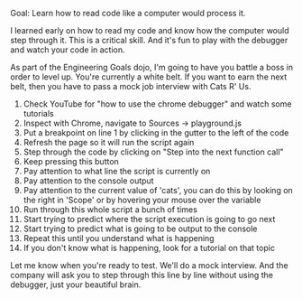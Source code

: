 Goal: Learn how to read code like a computer would process it.

I learned early on how to read my code and know how the computer would step through it. This is a critical skill. And it's fun to play with the debugger and watch your code in action.

As part of the Engineering Goals dojo, I'm going to have you battle a boss in order to level up. You're currently a white belt. If you want to earn the next belt, then you have to pass a mock job interview with Cats R' Us.

1. Check YouTube for "how to use the chrome debugger" and watch some tutorials
2. Inspect with Chrome, navigate to Sources -> playground.js
3. Put a breakpoint on line 1 by clicking in the gutter to the left of the code
4. Refresh the page so it will run the script again
5. Step through the code by clicking on "Step into the next function call"
6. Keep pressing this button
7. Pay attention to what line the script is currently on
8. Pay attention to the console output
9. Pay attention to the current value of 'cats', you can do this by looking on the right in 'Scope' or by hovering your mouse over the variable
10. Run through this whole script a bunch of times
11. Start trying to predict where the script execution is going to go next
12. Start trying to predict what is going to be output to the console
13. Repeat this until you understand what is happening
14. If you don't know what is happening, look for a tutorial on that topic

Let me know when you're ready to test. We'll do a mock interview. And the company will ask you to step through this line by line without using the debugger, just your beautiful brain. 
